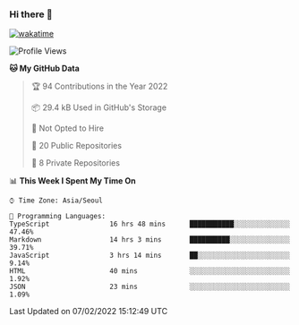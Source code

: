 ### Hi there 👋

[![wakatime](https://wakatime.com/badge/user/cc103395-6d91-4d18-9f3a-af4992ad4b0d.svg)](https://wakatime.com/@cc103395-6d91-4d18-9f3a-af4992ad4b0d)

<!--START_SECTION:waka-->
![Profile Views](http://img.shields.io/badge/Profile%20Views-142-blue)

**🐱 My GitHub Data** 

> 🏆 94 Contributions in the Year 2022
 > 
> 📦 29.4 kB Used in GitHub's Storage 
 > 
> 🚫 Not Opted to Hire
 > 
> 📜 20 Public Repositories 
 > 
> 🔑 8 Private Repositories  
 > 
📊 **This Week I Spent My Time On** 

```text
⌚︎ Time Zone: Asia/Seoul

💬 Programming Languages: 
TypeScript               16 hrs 48 mins      ███████████░░░░░░░░░░░░░░   47.46% 
Markdown                 14 hrs 3 mins       ██████████░░░░░░░░░░░░░░░   39.71% 
JavaScript               3 hrs 14 mins       ██░░░░░░░░░░░░░░░░░░░░░░░   9.14% 
HTML                     40 mins             ░░░░░░░░░░░░░░░░░░░░░░░░░   1.92% 
JSON                     23 mins             ░░░░░░░░░░░░░░░░░░░░░░░░░   1.09%

```


 Last Updated on 07/02/2022 15:12:49 UTC
<!--END_SECTION:waka-->
